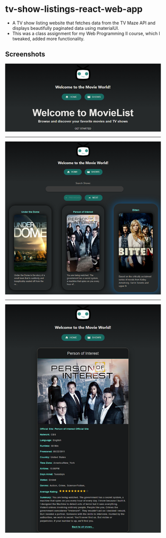 # tv-show-listings-react-web-app
- A TV show listing website that fetches data from the TV Maze API and displays beautifully paginated data using materialUI.
- This was a class assignment for my Web Programming II course, which I tweaked, added more functionality.

## Screenshots
![landing_page.png](assets%2Flanding_page.png)
- - - -
![homepage_page.png](assets%2Fhomepage_page.png)
- - - -
![show_page.png](assets%2Fshow_page.png)
